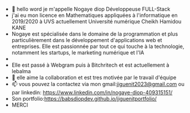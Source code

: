 - 👋 hello word je m'appelle Nogaye diop Développeuse FULL-Stack
- j'ai eu mon licence en Mathematiques appliquées à l'informatique en 2019/2020 à UVS actuellement Université numérique Cheikh Hamidou KANE
- Nogaye est spécialisée dans le domaine de la programmation et plus particulièrement dans le développement d'applications web et entreprises. Elle est passionnée par tout ce qui touche à la technologie, notamment les startups, le marketing numérique et l'IA
- 
- Elle est passé à Webgram puis à  Bitchritech et est  actuellement à lebalma
- 💞️ elle aime la collaboration et est tres motivée par le travail d'équipe 
- 📫 vous pouvez la contactez via mon gmail:jiguenit2023@gmail.com  ou par linkedin: https://www.linkedin.com/in/nogaye-diop-409315151/
- Son portfolio:https://babsdiopdev.github.io/jiguenitportfolio/
- MERCI

<!---
Babsdiopdev/Babsdiopdev is a ✨ special ✨ repository because its `README.md` (this file) appears on your GitHub profile.
You can click the Preview link to take a look at your changes.
--->

